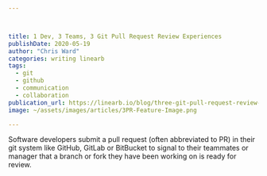 ```yaml
---



title: 1 Dev, 3 Teams, 3 Git Pull Request Review Experiences
publishDate: 2020-05-19
author: "Chris Ward"
categories: writing linearb
tags: 
  - git
  - github
  - communication
  - collaboration
publication_url: https://linearb.io/blog/three-git-pull-request-review-strategies/
image: ~/assets/images/articles/3PR-Feature-Image.png

---
```

Software developers submit a pull request (often abbreviated to PR) in their git system like GitHub, GitLab or BitBucket to signal to their teammates or manager that a branch or fork they have been working on is ready for review. 
